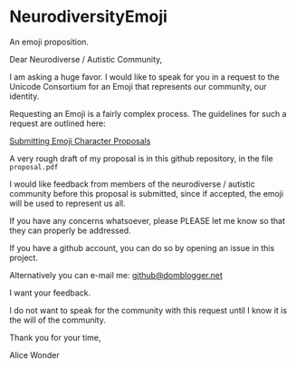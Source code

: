 NeurodiversityEmoji
===================

An emoji proposition.

Dear Neurodiverse / Autistic Community,

I am asking a huge favor. I would like to speak for you in a request to the
Unicode Consortium for an Emoji that represents our community, our identity.

Requesting an Emoji is a fairly complex process. The guidelines for such a
request are outlined here:

[Submitting Emoji Character Proposals](https://unicode.org/emoji/proposals.html)

A very rough draft of my proposal is in this github repository, in the file
`proposal.pdf`

I would like feedback from members of the neurodiverse / autistic community
before this proposal is submitted, since if accepted, the emoji will be used
to represent us all.

If you have any concerns whatsoever, please PLEASE let me know so that they
can properly be addressed.

If you have a github account, you can do so by opening an issue in this
project.

Alternatively you can e-mail me: github@domblogger.net

I want your feedback.

I do not want to speak for the community with this request until I know it is
the will of the community.

Thank you for your time,

Alice Wonder


